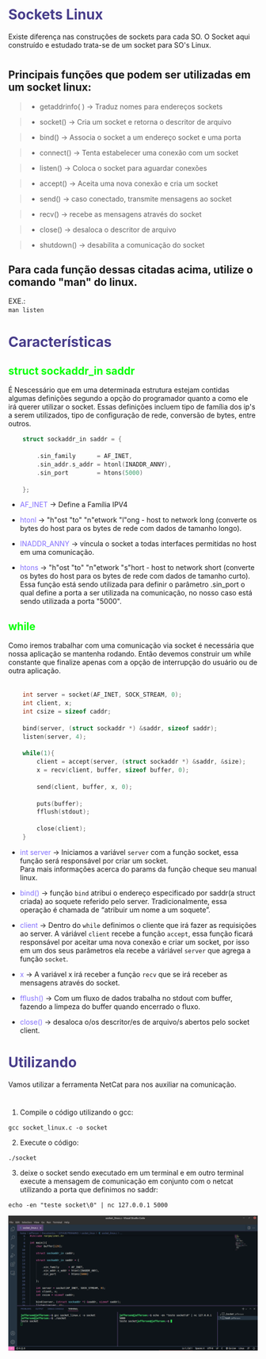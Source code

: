 # <font color=#483D8B>Sockets Linux</font>

Existe diferença nas construções de sockets para cada SO. O Socket aqui construído e estudado trata-se de um socket para SO's Linux.

#

## Principais funções que podem ser utilizadas em um socket linux:

> - getaddrinfo( ) -> Traduz nomes para endereços sockets

> - socket()       -> Cria um socket e retorna o descritor de arquivo

> - bind()         -> Associa o socket a um endereço socket e uma porta

> - connect()      -> Tenta estabelecer uma conexão com um socket

> - listen()       -> Coloca o socket para aguardar conexões

> - accept()       -> Aceita uma nova conexão e cria um socket

> - send()         -> caso conectado, transmite mensagens ao socket

> - recv()         -> recebe as mensagens através do socket 

> - close()        -> desaloca o descritor de arquivo

> - shutdown()     -> desabilita a comunicação do socket

## Para cada função dessas citadas acima, utilize o comando "man" do linux. 

EXE.: <br>
`man listen`

#

# <font color=#483D8B>Características</font>

## <font color=#00FF00>struct sockaddr_in saddr</font>

É Nescessário que em uma determinada estrutura estejam contidas algumas definições segundo a opção do programador quanto a como ele irá querer utilizar o socket. Essas definições incluem tipo de família dos ip's a serem utilizados, tipo de configuração de rede, conversão de bytes, entre outros.

~~~C
    struct sockaddr_in saddr = {

        .sin_family      = AF_INET,
        .sin_addr.s_addr = htonl(INADDR_ANNY), 
        .sin_port        = htons(5000)

    };

~~~

- <font color=#8470FF>AF_INET</font> -> Define a Família IPV4

- <font color=#8470FF>htonl</font> -> "h"ost "to" "n"etwork "l"ong - host to network long (converte os bytes do host para os bytes de rede com dados de tamanho longo).

- <font color=#8470FF>INADDR_ANNY</font> -> víncula o socket a todas interfaces permitidas no host em uma comunicação.

- <font color=#8470FF>htons</font> -> "h"ost "to" "n"etwork "s"hort - host to network short (converte os bytes do host para os bytes de rede com dados de tamanho curto).
Essa função está sendo utilizada para definir o parâmetro .sin_port o qual define a porta a ser utilizada na comunicação, no nosso caso está sendo utilizada a porta "5000".


## <font color=#00FF00>while</font>

Como iremos trabalhar com uma comunicação via socket é necessária que nossa aplicação se mantenha rodando. Então devemos construir um while constante que finalize apenas com a opção de interrupção do usuário ou de outra aplicação. 

~~~C

    int server = socket(AF_INET, SOCK_STREAM, 0); 
    int client, x;
    int csize = sizeof caddr;

    bind(server, (struct sockaddr *) &saddr, sizeof saddr);
    listen(server, 4);

    while(1){
        client = accept(server, (struct sockaddr *) &saddr, &size);
        x = recv(client, buffer, sizeof buffer, 0);

        send(client, buffer, x, 0);

        puts(buffer);
        fflush(stdout);

        close(client);
    }

~~~

- <font color=#8470FF>int server</font> -> Iniciamos a variável `server` com a função socket, essa função será responsável por criar um socket. <br>
Para mais informações acerca do params da função cheque seu manual linux.

- <font color=#8470FF>bind()</font> -> função `bind` atribui o endereço especificado por saddr(a struct criada) ao soquete referido pelo server. Tradicionalmente, essa operação é chamada de “atribuir um nome a um soquete”. 

- <font color=#8470FF>client</font> -> Dentro do `while` definimos o cliente que irá fazer as requisições ao server. A váriável `client` recebe a função `accept`, essa função ficará responsável por aceitar uma nova conexão e criar um socket, por isso em um dos seus parâmetros ela recebe a váriável `server` que agrega a função `socket`.

- <font color=#8470FF>x</font> -> A variável x irá receber a função `recv` que se irá receber as mensagens através do socket.

- <font color=#8470FF>fflush()</font> -> Com um fluxo de dados trabalha no stdout com buffer, fazendo a limpeza do buffer quando encerrado o fluxo.

- <font color=#8470FF>close()</font> -> desaloca o/os descritor/es de arquivo/s abertos pelo socket client. 

#

# <font color=#483D8B>Utilizando</font>

Vamos utilizar a ferramenta NetCat para nos auxiliar na comunicação.

#

1. Compile o código utilizando o gcc:
```
gcc socket_linux.c -o socket
```

2. Execute o código:
```
./socket
```

3. deixe o socket sendo executado em um terminal e em outro terminal execute a mensagem de comunicação em conjunto com o netcat utilizando a porta que definimos no saddr:
```
echo -en "teste socket\0" | nc 127.0.0.1 5000
```

![imagem exemplo](img/socket_linux.png)
